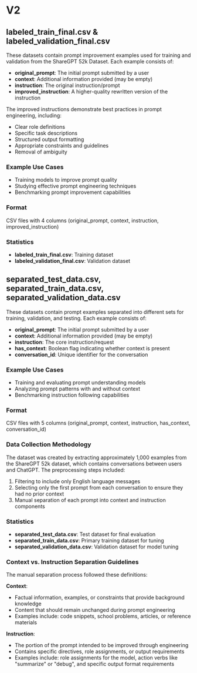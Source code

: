# V2

## labeled_train_final.csv & labeled_validation_final.csv

These datasets contain prompt improvement examples used for training and validation from the ShareGPT 52k Dataset. Each example consists of:

- **original_prompt**: The initial prompt submitted by a user
- **context**: Additional information provided (may be empty)
- **instruction**: The original instruction/prompt
- **improved_instruction**: A higher-quality rewritten version of the instruction

The improved instructions demonstrate best practices in prompt engineering, including:
- Clear role definitions
- Specific task descriptions
- Structured output formatting
- Appropriate constraints and guidelines
- Removal of ambiguity

### Example Use Cases
- Training models to improve prompt quality
- Studying effective prompt engineering techniques
- Benchmarking prompt improvement capabilities

### Format
CSV files with 4 columns (original_prompt, context, instruction, improved_instruction)

### Statistics
- **labeled_train_final.csv**: Training dataset
- **labeled_validation_final.csv**: Validation dataset

## separated_test_data.csv, separated_train_data.csv, separated_validation_data.csv

These datasets contain prompt examples separated into different sets for training, validation, and testing. Each example consists of:

- **original_prompt**: The initial prompt submitted by a user
- **context**: Additional information provided (may be empty)
- **instruction**: The core instruction/request
- **has_context**: Boolean flag indicating whether context is present
- **conversation_id**: Unique identifier for the conversation

### Example Use Cases
- Training and evaluating prompt understanding models
- Analyzing prompt patterns with and without context
- Benchmarking instruction following capabilities

### Format
CSV files with 5 columns (original_prompt, context, instruction, has_context, conversation_id)

### Data Collection Methodology
The dataset was created by extracting approximately 1,000 examples from the ShareGPT 52k dataset, which contains conversations between users and ChatGPT. The preprocessing steps included:

1. Filtering to include only English language messages
2. Selecting only the first prompt from each conversation to ensure they had no prior context
3. Manual separation of each prompt into context and instruction components

### Statistics
- **separated_test_data.csv**: Test dataset for final evaluation
- **separated_train_data.csv**: Primary training dataset for tuning
- **separated_validation_data.csv**: Validation dataset for model tuning

### Context vs. Instruction Separation Guidelines
The manual separation process followed these definitions:

**Context**: 
- Factual information, examples, or constraints that provide background knowledge
- Content that should remain unchanged during prompt engineering
- Examples include: code snippets, school problems, articles, or reference materials

**Instruction**: 
- The portion of the prompt intended to be improved through engineering
- Contains specific directives, role assignments, or output requirements
- Examples include: role assignments for the model, action verbs like "summarize" or "debug", and specific output format requirements